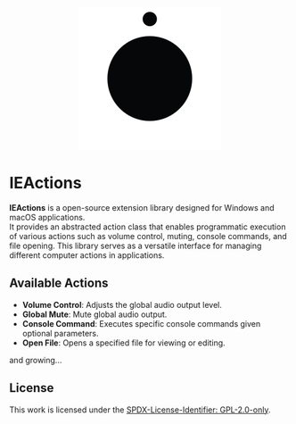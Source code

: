 <p align="center">
<img src="Resources/IE-Brand-Kit/IE-Logo-NoBg.png" alt="IE Logo" width="256"> 
</p>

# IEActions

**IEActions** is a open-source extension library designed for Windows and macOS applications.  
It provides an abstracted action class that enables programmatic execution of various actions such as volume control, muting, console commands, and file opening. This library serves as a versatile interface for managing different computer actions in applications.

## Available Actions
- **Volume Control**: Adjusts the global audio output level.
- **Global Mute**: Mute global audio output.
- **Console Command**: Executes specific console commands given optional parameters.
- **Open File**: Opens a specified file for viewing or editing.  

and growing...

## License
This work is licensed under the [SPDX-License-Identifier: GPL-2.0-only](./LICENSE).
